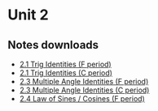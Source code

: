 # Unit 2

## Notes downloads

- <a href="../notes/PCHA_2.1-2.2_TrigIdentities.pdf">2.1 Trig Identities (F period)</a>
- <a href="../notes/PCHA_2.1-2.2_TrigIdentities_C.pdf">2.1 Trig Identities (C period)</a>
- <a href="../notes/PCHA_2.3_MultipleAngleIdentities_F.pdf">2.3 Multiple Angle Identities (F period)</a>
- <a href="../notes/PCHA_2.3_MultipleAngleIdentities_C.pdf">2.3 Multiple Angle Identities (C period)</a>
- <a href="../notes/PCHA_2.4_LawOfSinesCosines_F.pdf">2.4 Law of Sines / Cosines (F period)</a>

